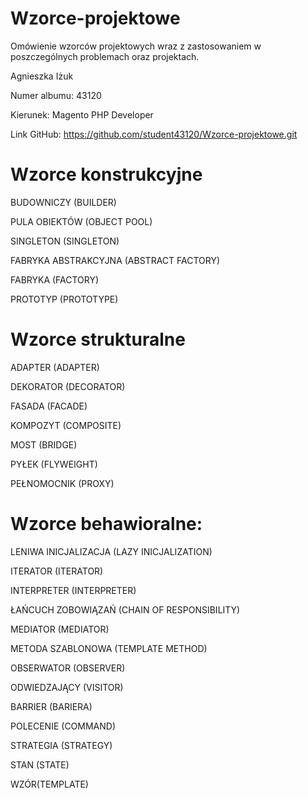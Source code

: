 # Wzorce-projektowe
Omówienie wzorców projektowych wraz z zastosowaniem w poszczególnych problemach oraz projektach.


Agnieszka Iżuk  

Numer albumu: 43120  

Kierunek: Magento PHP Developer  

Link GitHub: https://github.com/student43120/Wzorce-projektowe.git  

 
 
# Wzorce konstrukcyjne 

BUDOWNICZY (BUILDER)  

PULA OBIEKTÓW (OBJECT POOL) 

SINGLETON (SINGLETON) 

FABRYKA ABSTRAKCYJNA (ABSTRACT FACTORY) 

FABRYKA (FACTORY) 

PROTOTYP (PROTOTYPE) 

 

# Wzorce strukturalne 

ADAPTER (ADAPTER) 

DEKORATOR (DECORATOR) 

FASADA (FACADE) 

KOMPOZYT (COMPOSITE) 

MOST (BRIDGE) 

PYŁEK (FLYWEIGHT) 

PEŁNOMOCNIK (PROXY) 

 

# Wzorce behawioralne: 

LENIWA INICJALIZACJA (LAZY INICJALIZATION) 

ITERATOR (ITERATOR) 

INTERPRETER (INTERPRETER) 

ŁAŃCUCH ZOBOWIĄZAŃ (CHAIN OF RESPONSIBILITY) 

MEDIATOR (MEDIATOR)  

METODA SZABLONOWA (TEMPLATE METHOD)  

OBSERWATOR (OBSERVER) 

ODWIEDZAJĄCY (VISITOR)  

BARRIER (BARIERA) 

POLECENIE (COMMAND) 

STRATEGIA (STRATEGY) 

STAN (STATE) 

WZÓR(TEMPLATE) 
